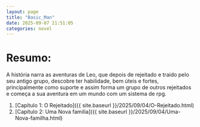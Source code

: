 ```yaml
---
layout: page
title: "Basic_Man"
date: 2025-09-07 21:51:05
categories: novel
---
```


# Resumo:
A história narra as aventuras de Leo, que depois de rejeitado e traido pelo seu antigo grupo, descobre ter habilidade, bem úteis e fortes, principalmente como suporte e assim forma um grupo de outros rejeitados e começa a sua aventura em um mundo com um sistema de rpg.

1. [Capítulo 1: O Rejeitado]({{ site.baseurl }}/2025/09/04/O-Rejeitado.html)
2. [Capítulo 2: Uma Nova familia]({{ site.baseurl }}/2025/09/04/Uma-Nova-familha.html)